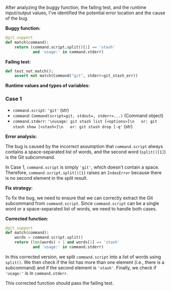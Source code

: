 After analyzing the buggy function, the failing test, and the runtime input/output values, I've identified the potential error location and the cause of the bug.

**Buggy function:**
```python
@git_support
def match(command):
    return (command.script.split()[1] == 'stash'
            and 'usage:' in command.stderr)
```
**Failing test:**
```python
def test_not_match():
    assert not match(Command("git", stderr=git_stash_err))
```
**Runtime values and types of variables:**

### Case 1

* `command.script`: `'git'` (str)
* `command`: `Command(script=git, stdout=, stderr=...)` (Command object)
* `command.stderr`: `'\nusage: git stash list [<options>]\n   or: git stash show [<stash>]\n   or: git stash drop [-q'` (str)

**Error analysis:**

The bug is caused by the incorrect assumption that `command.script` always contains a space-separated list of words, and the second word (`split()[1]`) is the Git subcommand.

In Case 1, `command.script` is simply `'git'`, which doesn't contain a space. Therefore, `command.script.split()[1]` raises an `IndexError` because there is no second element in the split result.

**Fix strategy:**

To fix the bug, we need to ensure that we can correctly extract the Git subcommand from `command.script`. Since `command.script` can be a single word or a space-separated list of words, we need to handle both cases.

**Corrected function:**
```python
@git_support
def match(command):
    words = command.script.split()
    return (len(words) > 1 and words[1] == 'stash'
            and 'usage:' in command.stderr)
```
In this corrected version, we split `command.script` into a list of words using `split()`. We then check if the list has more than one element (i.e., there is a subcommand) and if the second element is `'stash'`. Finally, we check if `'usage:'` is in `command.stderr`.

This corrected function should pass the failing test.